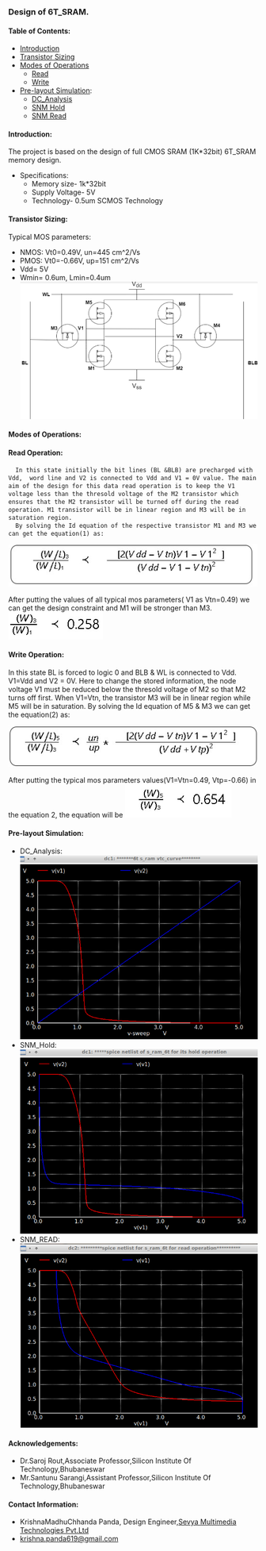 

### Design of 6T_SRAM.

#### Table of Contents:
 - [Introduction](#Introduction)
 - [Transistor Sizing](#Transistor_Sizing)
 - [Modes of Operations](#Modes)
    - [Read](#Read)
     - [Write](#Write)
  - [Pre-layout Simulation](#Prel-layout_Simulation):
     - [DC_Analysis](#DC_Analysis) 
    - [SNM Hold](#SNM_HOLD)
    - [SNM Read](#SNM_READ)
    
#### Introduction:
The project is based on the design of full CMOS SRAM (1K*32bit) 6T_SRAM memory design.
  
 - Specifications:
     - Memory size- 1k*32bit
    - Supply Voltage- 5V
    - Technology- 0.5um SCMOS Technology
  
#### Transistor Sizing:
Typical MOS parameters:
   
 - NMOS: Vt0=0.49V, un=445 cm^2/Vs
 - PMOS: Vt0=-0.66V, up=151 cm^2/Vs
 - Vdd= 5V
 - Wmin= 0.6um, Lmin=0.4um
  ![Schematic of 6T SRAM cell:](https://github.com/KrishnaMadhuchhanda/6T_-SRAM/blob/main/Diagrams/sram%20%282%29.png)

#### Modes of Operations:
  #### Read Operation:
      In this state initially the bit lines (BL &BLB) are precharged with Vdd,  word line and V2 is connected to Vdd and V1 = 0V value. The main aim of the design for this data read operation is to keep the V1 voltage less than the thresold voltage of the M2 transistor which ensures that the M2 transistor will be turned off during the read operation. M1 transistor will be in linear region and M3 will be in saturation region.
      By solving the Id equation of the respective transistor M1 and M3 we can get the equation(1) as:                                                     
   ![Equation will be:](https://github.com/KrishnaMadhuchhanda/6T_-SRAM/blob/main/Diagrams/Eq-1.jpeg)
 
   After putting the values of all typical mos parameters( V1 as Vtn=0.49) we can get the design constraint and M1 will be stronger than M3.
   ![equation-03](https://github.com/KrishnaMadhuchhanda/6T_-SRAM/blob/main/Diagrams/Eq-4.jpeg)
   

#### Write Operation:
In this state BL is forced to logic 0 and BLB & WL is connected to Vdd.  V1=Vdd and V2 = 0V.  Here to change the stored information, the node voltage V1 must be reduced below the thresold voltage of M2 so that M2 turns off first.
When V1=Vtn, the transistor M3 will be in linear region while M5 will be in saturation.
By solving the Id equation of M5 & M3 we can get the equation(2) as:

![Equation will be:](https://github.com/KrishnaMadhuchhanda/6T_-SRAM/blob/main/Diagrams/Eq-2.jpeg)

After putting the typical mos parameters values(V1=Vtn=0.49, Vtp=-0.66) in the equation 2, the equation will be
![equation 04](https://github.com/KrishnaMadhuchhanda/6T_-SRAM/blob/main/Diagrams/Eq-3.jpeg)



#### Pre-layout Simulation: 
 - DC_Analysis:
![VTC CURVE](https://github.com/KrishnaMadhuchhanda/6T_-SRAM/blob/main/Diagrams/vtc.png)
 - SNM_Hold:
![SNM HOLD](https://github.com/KrishnaMadhuchhanda/6T_-SRAM/blob/main/Diagrams/hold%20%282%29.png)
  - SNM_READ:
![SNM READ](https://github.com/KrishnaMadhuchhanda/6T_-SRAM/blob/main/Diagrams/read%20%282%29.png)
 
   
#### Acknowledgements:
-   Dr.Saroj Rout,Associate Professor,Silicon Institute Of Technology,Bhubaneswar
-   Mr.Santunu Sarangi,Assistant Professor,Silicon Institute Of Technology,Bhubaneswar
#### Contact Information:
- KrishnaMadhuChhanda Panda, Design Engineer,[Sevya Multimedia Technologies Pvt.Ltd](http://sevyamultimedia.com)
- [krishna.panda619@gmail.com](mailto:krishna.panda619@gmail.com) 
